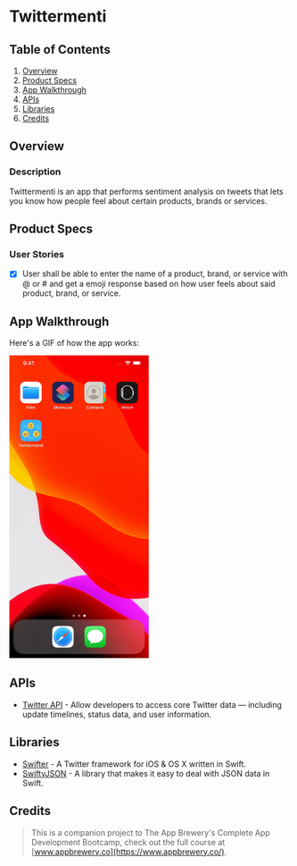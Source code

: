 # Twittermenti

## Table of Contents
1. [Overview](#Overview)
2. [Product Specs](#Product-Specs)
3. [App Walkthrough](#App-Walkthrough)
4. [APIs](#APIs)
5. [Libraries](#Libraries)
6. [Credits](#Credits)

## Overview
### Description

Twittermenti is an app that performs sentiment analysis on tweets that lets you know how people feel about certain products, brands or services.

## Product Specs
### User Stories

- [X] User shall be able to enter the name of a product, brand, or service with @ or # and get a emoji response based on how user feels about said product, brand, or service.

## App Walkthrough

Here's a GIF of how the app works:

<img src="https://raw.githubusercontent.com/py415/app-resources/master/ios/ios-twittermenti.gif" width="250" />

## APIs

- [Twitter API](https://developer.twitter.com/en) - Allow developers to access core Twitter data — including update timelines, status data, and user information.

## Libraries

- [Swifter](https://github.com/mattdonnelly/Swifter) - A Twitter framework for iOS & OS X written in Swift.
- [SwiftyJSON](https://github.com/SwiftyJSON/SwiftyJSON) - A library that makes it easy to deal with JSON data in Swift.

## Credits

>This is a companion project to The App Brewery's Complete App Development Bootcamp, check out the full course at [www.appbrewery.co](https://www.appbrewery.co/).
